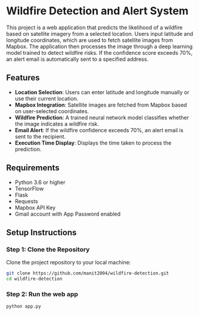 
# Wildfire Detection and Alert System

This project is a web application that predicts the likelihood of a wildfire based on satellite imagery from a selected location. Users input latitude and longitude coordinates, which are used to fetch satellite images from Mapbox. The application then processes the image through a deep learning model trained to detect wildfire risks. If the confidence score exceeds 70%, an alert email is automatically sent to a specified address.

## Features

- **Location Selection**: Users can enter latitude and longitude manually or use their current location.
- **Mapbox Integration**: Satellite images are fetched from Mapbox based on user-selected coordinates.
- **Wildfire Prediction**: A trained neural network model classifies whether the image indicates a wildfire risk.
- **Email Alert**: If the wildfire confidence exceeds 70%, an alert email is sent to the recipient.
- **Execution Time Display**: Displays the time taken to process the prediction.

## Requirements

- Python 3.6 or higher
- TensorFlow
- Flask
- Requests
- Mapbox API Key
- Gmail account with App Password enabled

## Setup Instructions

### Step 1: Clone the Repository

Clone the project repository to your local machine:

```bash
git clone https://github.com/manit2004/wildfire-detection.git
cd wildfire-detection
```
### Step 2: Run the web app

```bash
python app.py
```
